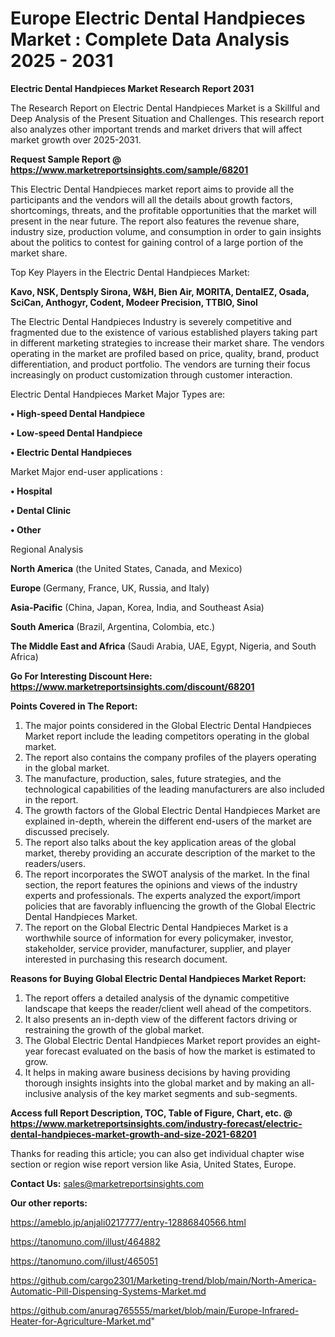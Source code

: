 # Europe Electric Dental Handpieces Market : Complete Data Analysis 2025 - 2031

<strong>Electric Dental Handpieces Market Research Report 2031</strong>

The Research Report on Electric Dental Handpieces Market is a Skillful and Deep Analysis of the Present Situation and Challenges. This research report also analyzes other important trends and market drivers that will affect market growth over 2025-2031.

<strong>Request Sample Report @ <a href=https://www.marketreportsinsights.com/sample/68201>https://www.marketreportsinsights.com/sample/68201</a></strong>

This Electric Dental Handpieces market report aims to provide all the participants and the vendors will all the details about growth factors, shortcomings, threats, and the profitable opportunities that the market will present in the near future. The report also features the revenue share, industry size, production volume, and consumption in order to gain insights about the politics to contest for gaining control of a large portion of the market share.

Top Key Players in the Electric Dental Handpieces Market:

<strong>Kavo, NSK, Dentsply Sirona, W&H, Bien Air, MORITA, DentalEZ, Osada, SciCan, Anthogyr, Codent, Modeer Precision, TTBIO, Sinol</strong>

The Electric Dental Handpieces Industry is severely competitive and fragmented due to the existence of various established players taking part in different marketing strategies to increase their market share. The vendors operating in the market are profiled based on price, quality, brand, product differentiation, and product portfolio. The vendors are turning their focus increasingly on product customization through customer interaction.

Electric Dental Handpieces Market Major Types are:

<strong>• High-speed Dental Handpiece

• Low-speed Dental Handpiece

• Electric Dental Handpieces</strong>

Market Major end-user applications :

<strong>• Hospital

• Dental Clinic

• Other</strong>

Regional Analysis

</u><strong><b>North America</b></strong> (the United States, Canada, and Mexico)

<strong><b>Europe </b></strong>(Germany, France, UK, Russia, and Italy)

<strong><b>Asia-Pacific</b></strong> (China, Japan, Korea, India, and Southeast Asia)

<strong><b>South America</b></strong> (Brazil, Argentina, Colombia, etc.)

<strong><b>The Middle East and Africa</b></strong> (Saudi Arabia, UAE, Egypt, Nigeria, and South Africa)

<strong>Go For Interesting Discount Here: <a href=https://www.marketreportsinsights.com/discount/68201>https://www.marketreportsinsights.com/discount/68201</a></strong>

<strong>Points Covered in The Report:</strong>
<ol>
  <li>The major points considered in the Global Electric Dental Handpieces Market report include the leading competitors operating in the global market.</li>
  <li>The report also contains the company profiles of the players operating in the global market.</li>
  <li>The manufacture, production, sales, future strategies, and the technological capabilities of the leading manufacturers are also included in the report.</li>
  <li>The growth factors of the Global Electric Dental Handpieces Market are explained in-depth, wherein the different end-users of the market are discussed precisely.</li>
  <li>The report also talks about the key application areas of the global market, thereby providing an accurate description of the market to the readers/users.</li>
  <li>The report incorporates the SWOT analysis of the market. In the final section, the report features the opinions and views of the industry experts and professionals. The experts analyzed the export/import policies that are favorably influencing the growth of the Global Electric Dental Handpieces Market.</li>
  <li>The report on the Global Electric Dental Handpieces Market is a worthwhile source of information for every policymaker, investor, stakeholder, service provider, manufacturer, supplier, and player interested in purchasing this research document.</li>
</ol>
<strong>Reasons for Buying Global Electric Dental Handpieces Market Report:</strong>

<ol>
  <li>The report offers a detailed analysis of the dynamic competitive landscape that keeps the reader/client well ahead of the competitors.</li>
  <li>It also presents an in-depth view of the different factors driving or restraining the growth of the global market.</li>
  <li>The Global Electric Dental Handpieces Market report provides an eight-year forecast evaluated on the basis of how the market is estimated to grow.</li>
  <li>It helps in making aware business decisions by having providing thorough insights insights into the global market and by making an all-inclusive analysis of the key market segments and sub-segments.</li>
</ol>
<strong>Access full Report Description, TOC, Table of Figure, Chart, etc. @ <a href=https://www.marketreportsinsights.com/industry-forecast/electric-dental-handpieces-market-growth-and-size-2021-68201>https://www.marketreportsinsights.com/industry-forecast/electric-dental-handpieces-market-growth-and-size-2021-68201</a></strong>


Thanks for reading this article; you can also get individual chapter wise section or region wise report version like Asia, United States, Europe.

<strong>Contact Us:</strong>
sales@marketreportsinsights.com

<strong>Our other reports:</strong>

<a href=https://ameblo.jp/anjali0217777/entry-12886840566.html>https://ameblo.jp/anjali0217777/entry-12886840566.html</a>

<a href=https://tanomuno.com/illust/464882>https://tanomuno.com/illust/464882</a>

<a href=https://tanomuno.com/illust/465051>https://tanomuno.com/illust/465051</a>

<a href=https://github.com/cargo2301/Marketing-trend/blob/main/North-America-Automatic-Pill-Dispensing-Systems-Market.md>https://github.com/cargo2301/Marketing-trend/blob/main/North-America-Automatic-Pill-Dispensing-Systems-Market.md</a>

<a href=https://github.com/anurag765555/market/blob/main/Europe-Infrared-Heater-for-Agriculture-Market.md>https://github.com/anurag765555/market/blob/main/Europe-Infrared-Heater-for-Agriculture-Market.md</a>"
